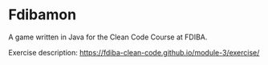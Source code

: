 # Fdibamon
A game written in Java for the Clean Code Course at FDIBA.

Exercise description: https://fdiba-clean-code.github.io/module-3/exercise/
